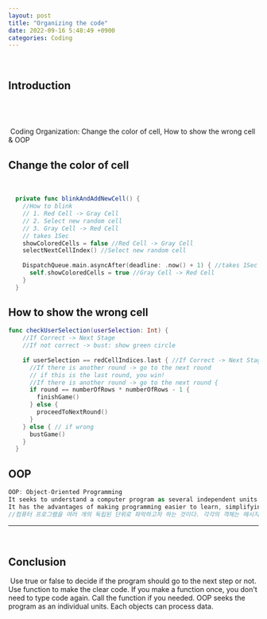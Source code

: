 ```yaml
---
layout: post
title: "Organizing the code"
date: 2022-09-16 5:48:49 +0900
categories: Coding
---
```

​
## Introduction
​
---
​
Coding Organization: Change the color of cell, How to show the wrong cell & OOP
​
## Change the color of cell
​
```swift
  private func blinkAndAddNewCell() {
    //How to blink
    // 1. Red Cell -> Gray Cell
    // 2. Select new random cell
    // 3. Gray Cell -> Red Cell
    // takes 1Sec
    showColoredCells = false //Red Cell -> Gray Cell
    selectNextCellIndex() //Select new random cell
    
    DispatchQueue.main.asyncAfter(deadline: .now() + 1) { //takes 1Sec
      self.showColoredCells = true //Gray Cell -> Red Cell
    }
  }
```

## How to show the wrong cell

```swift
func checkUserSelection(userSelection: Int) {
    //If Correct -> Next Stage
    //If not correct -> bust: show green circle
    
    if userSelection == redCellIndices.last { //If Correct -> Next Stage
      //If there is another round -> go to the next round
      // if this is the last round, you win!
      //If there is another round -> go to the next round {
      if round == numberOfRows * numberOfRows - 1 {
        finishGame()
      } else {
        proceedToNextRound()
      }
    } else { // if wrong
      bustGame()
    }
  }
```


## OOP

```swift
OOP: Object-Oriented Programming
It seeks to understand a computer program as several independent units. Each object can send and receive messages and process data.
It has the advantages of making programming easier to learn, simplifying software development and maintenance, and enabling more intuitive code analysis.
//컴퓨터 프로그램을 여러 개의 독립된 단위로 파악하고자 하는 것이다. 각각의 객체는 메시지를 주고받고, 데이터를 처리할 수 있다. 프로그래밍을 더 배우기 쉽게 하고 소프트웨어 개발과 보수를 간편하게 하며, 보다 직관적인 코드 분석이 가능하다.
```

---
​
## Conclusion
​
Use true or false to decide if the program should go to the next step or not.
Use function to make the clear code. If you make a function once, you don't need to type code again. Call the function if you needed.
OOP seeks the program as an individual units. Each objects can process data.
